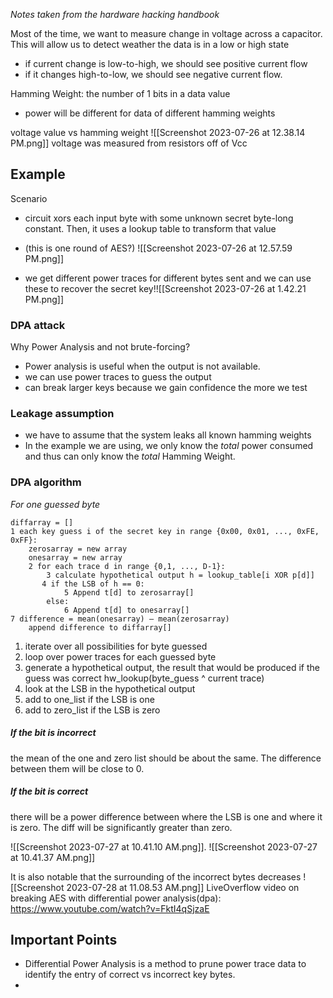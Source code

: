 *Notes taken from the hardware hacking handbook*

Most of the time, we want to measure change in voltage across a capacitor. This will allow us to detect weather the data is in a low or high state
- if current change is low-to-high, we should see positive current flow
- if it changes high-to-low, we should see negative current flow.

Hamming Weight: the number of 1 bits in a data value
- power will be different for data of different hamming weights

voltage value vs hamming weight
![[Screenshot 2023-07-26 at 12.38.14 PM.png]]
voltage was measured from resistors off of Vcc

## Example
Scenario
- circuit xors each input byte with some unknown secret byte-long constant. Then, it uses a lookup table to transform that value
- (this is one round of AES?)
![[Screenshot 2023-07-26 at 12.57.59 PM.png]]

- we get different power traces for different bytes sent and we can use these to recover the secret key!![[Screenshot 2023-07-26 at 1.42.21 PM.png]]


### DPA attack
Why Power Analysis and not brute-forcing?
- Power analysis is useful when the output is not available.
- we can use power traces to guess the output
- can break larger keys because we gain confidence the more we test

### Leakage assumption
- we have to assume that the system leaks all known hamming weights
- In the example we are using, we only know the *total* power consumed and thus can only know the *total* Hamming Weight.

### DPA algorithm
*For one guessed byte*
```
diffarray = []
1 each key guess i of the secret key in range {0x00, 0x01, ..., 0xFE, 0xFF}:
    zerosarray = new array
    onesarray = new array
    2 for each trace d in range {0,1, ..., D-1}:
        3 calculate hypothetical output h = lookup_table[i XOR p[d]]
       4 if the LSB of h == 0:
            5 Append t[d] to zerosarray[]
        else:
            6 Append t[d] to onesarray[]
7 difference = mean(onesarray) – mean(zerosarray)
    append difference to diffarray[]
```
1. iterate over all possibilities for byte guessed
2. loop over power traces for each guessed byte
3. generate a hypothetical output, the result that would be produced if the guess was correct hw_lookup(byte_guess ^ current trace)
4. look at the LSB in the hypothetical output
5. add to one_list if the LSB is one
6. add to zero_list if the LSB is zero

##### If the bit is incorrect
the mean of the one and zero list should be about the same. The difference between them will be close to 0.

##### If the bit is correct
there will be a power difference between where the LSB is one and where it is zero. The diff will be significantly greater than zero.

![[Screenshot 2023-07-27 at 10.41.10 AM.png]].
![[Screenshot 2023-07-27 at 10.41.37 AM.png]]

It is also notable that the surrounding of the incorrect bytes decreases
![[Screenshot 2023-07-28 at 11.08.53 AM.png]]
LiveOverflow video on breaking AES with differential power analysis(dpa): https://www.youtube.com/watch?v=FktI4qSjzaE

## Important Points
- Differential Power Analysis is a method to prune power trace data to identify the entry of correct vs incorrect key bytes.
- 


